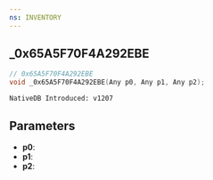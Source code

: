 ```yaml
---
ns: INVENTORY
---
```

## _0x65A5F70F4A292EBE

```c
// 0x65A5F70F4A292EBE
void _0x65A5F70F4A292EBE(Any p0, Any p1, Any p2);
```

```
NativeDB Introduced: v1207
```

## Parameters
* **p0**:
* **p1**:
* **p2**:
